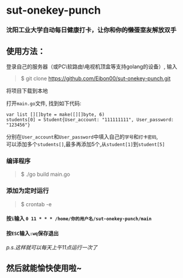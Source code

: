 # sut-onekey-punch
### 沈阳工业大学自动每日健康打卡，让你~~和你的懒蛋室友~~解放双手
## 使用方法：
登录自己的服务器（或PC\软路由\电视机顶盒等支持golang的设备）, 输入
>$ git clone https://github.com/Eibon00/sut-onekey-punch.git 

将项目下载到本地

打开`main.go`文件, 找到如下代码:
````
var list [][]byte = make([][]byte, 6)
students[0] = Student{User_account: "111111111", User_password: "123456"}
````

分别在`User_account`和`User_password`中填入自己的`学号`和`打卡密码`,\
可以添加多个`students[]`,最多再添加5个,从`student[1]`到`student[5]`

### 编译程序
>$ ./go build main.go

### 添加为定时运行
>$ crontab -e

#### 按`i`输入 `0 11 * * * /home/你的用户名/sut-onekey-punch/main`
#### 按`ESC`输入`:wq`保存退出
*p.s.这样就可以每天上午11点运行一次了*
## 然后就能愉快使用啦~